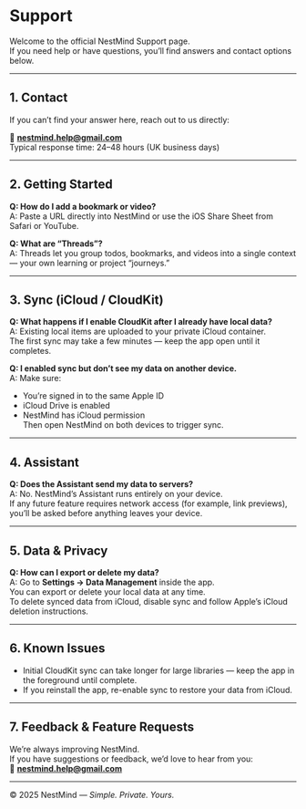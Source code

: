 # Support

Welcome to the official NestMind Support page.  
If you need help or have questions, you’ll find answers and contact options below.

---

## 1. Contact

If you can’t find your answer here, reach out to us directly:

📧 **nestmind.help@gmail.com**  
Typical response time: 24–48 hours (UK business days)

---

## 2. Getting Started

**Q: How do I add a bookmark or video?**  
A: Paste a URL directly into NestMind or use the iOS Share Sheet from Safari or YouTube.

**Q: What are “Threads”?**  
A: Threads let you group todos, bookmarks, and videos into a single context — your own learning or project “journeys.”

---

## 3. Sync (iCloud / CloudKit)

**Q: What happens if I enable CloudKit after I already have local data?**  
A: Existing local items are uploaded to your private iCloud container.  
The first sync may take a few minutes — keep the app open until it completes.

**Q: I enabled sync but don’t see my data on another device.**  
A: Make sure:
- You’re signed in to the same Apple ID  
- iCloud Drive is enabled  
- NestMind has iCloud permission  
Then open NestMind on both devices to trigger sync.

---

## 4. Assistant

**Q: Does the Assistant send my data to servers?**  
A: No. NestMind’s Assistant runs entirely on your device.  
If any future feature requires network access (for example, link previews), you’ll be asked before anything leaves your device.

---

## 5. Data & Privacy

**Q: How can I export or delete my data?**  
A: Go to **Settings → Data Management** inside the app.  
You can export or delete your local data at any time.  
To delete synced data from iCloud, disable sync and follow Apple’s iCloud deletion instructions.

---

## 6. Known Issues

- Initial CloudKit sync can take longer for large libraries — keep the app in the foreground until complete.  
- If you reinstall the app, re-enable sync to restore your data from iCloud.

---

## 7. Feedback & Feature Requests

We’re always improving NestMind.  
If you have suggestions or feedback, we’d love to hear from you:  
📧 **nestmind.help@gmail.com**

---

© 2025 NestMind — *Simple. Private. Yours.*
